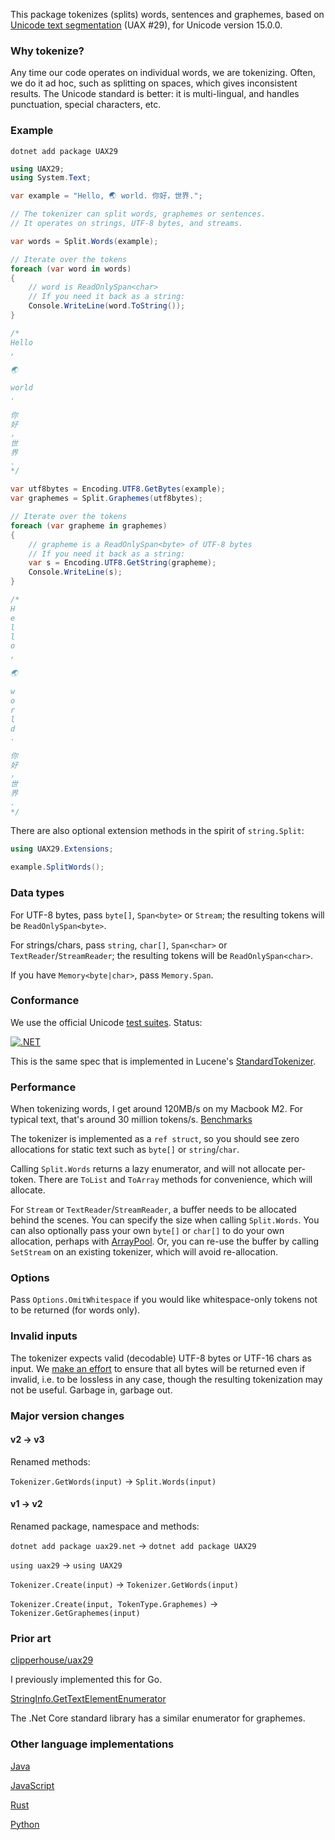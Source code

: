 This package tokenizes (splits) words, sentences and graphemes, based on [Unicode text segmentation](https://unicode.org/reports/tr29/) (UAX #29), for Unicode version 15.0.0.

### Why tokenize?

Any time our code operates on individual words, we are tokenizing. Often, we do it ad hoc, such as splitting on spaces, which gives inconsistent results. The Unicode standard is better: it is multi-lingual, and handles punctuation, special characters, etc.

### Example

```
dotnet add package UAX29
```

```csharp
using UAX29;
using System.Text;

var example = "Hello, 🌏 world. 你好，世界.";

// The tokenizer can split words, graphemes or sentences.
// It operates on strings, UTF-8 bytes, and streams.

var words = Split.Words(example);

// Iterate over the tokens
foreach (var word in words)
{
    // word is ReadOnlySpan<char>
    // If you need it back as a string:
    Console.WriteLine(word.ToString());
}

/*
Hello
,

🌏

world
.

你
好
，
世
界
.
*/

var utf8bytes = Encoding.UTF8.GetBytes(example);
var graphemes = Split.Graphemes(utf8bytes);

// Iterate over the tokens
foreach (var grapheme in graphemes)
{
    // grapheme is a ReadOnlySpan<byte> of UTF-8 bytes
    // If you need it back as a string:
    var s = Encoding.UTF8.GetString(grapheme);
    Console.WriteLine(s);
}

/*
H
e
l
l
o
,

🌏

w
o
r
l
d
.

你
好
，
世
界
.
*/
```

There are also optional extension methods in the spirit of `string.Split`:

```csharp
using UAX29.Extensions;

example.SplitWords();
```

### Data types

For UTF-8 bytes, pass `byte[]`, `Span<byte>` or `Stream`; the resulting tokens will be `ReadOnlySpan<byte>`.

For strings/chars, pass `string`, `char[]`, `Span<char>` or `TextReader`/`StreamReader`; the resulting tokens will be `ReadOnlySpan<char>`.

If you have `Memory<byte|char>`, pass `Memory.Span`.

### Conformance

We use the official Unicode [test suites](https://unicode.org/reports/tr41/tr41-26.html#Tests29). Status:

[![.NET](https://github.com/clipperhouse/uax29.net/actions/workflows/dotnet.yml/badge.svg)](https://github.com/clipperhouse/uax29.net/actions/workflows/dotnet.yml)

This is the same spec that is implemented in Lucene's [StandardTokenizer](https://lucene.apache.org/core/6_5_0/core/org/apache/lucene/analysis/standard/StandardTokenizer.html).

### Performance

When tokenizing words, I get around 120MB/s on my Macbook M2. For typical text, that's around 30 million tokens/s. [Benchmarks](https://github.com/clipperhouse/uax29.net/tree/main/Benchmarks)

The tokenizer is implemented as a `ref struct`, so you should see zero allocations for static text such as `byte[]` or `string`/`char`.

Calling `Split.Words` returns a lazy enumerator, and will not allocate per-token. There are `ToList` and `ToArray` methods for convenience, which will allocate.

For `Stream` or `TextReader`/`StreamReader`, a buffer needs to be allocated behind the scenes. You can specify the size when calling `Split.Words`. You can also optionally pass your own `byte[]` or `char[]` to do your own allocation, perhaps with [ArrayPool](https://github.com/clipperhouse/uax29.net/blob/main/Benchmarks/Program.cs#L89). Or, you can re-use the buffer by calling `SetStream` on an existing tokenizer, which will avoid re-allocation.

### Options

Pass `Options.OmitWhitespace` if you would like whitespace-only tokens not to be returned (for words only).

### Invalid inputs

The tokenizer expects valid (decodable) UTF-8 bytes or UTF-16 chars as input. We [make an effort](https://github.com/clipperhouse/uax29.net/blob/main/uax29/Unicode.Test.cs#L80) to ensure that all bytes will be returned even if invalid, i.e. to be lossless in any case, though the resulting tokenization may not be useful. Garbage in, garbage out.

### Major version changes

#### v2 → v3

Renamed methods:

`Tokenizer.GetWords(input)` → `Split.Words(input)`

#### v1 → v2

Renamed package, namespace and methods:

`dotnet add package uax29.net` → `dotnet add package UAX29`

`using uax29` → `using UAX29`

`Tokenizer.Create(input)` → `Tokenizer.GetWords(input)`

`Tokenizer.Create(input, TokenType.Graphemes)` → `Tokenizer.GetGraphemes(input)`

### Prior art

[clipperhouse/uax29](https://github.com/clipperhouse/uax29)

I previously implemented this for Go.

[StringInfo.GetTextElementEnumerator](https://learn.microsoft.com/en-us/dotnet/api/system.globalization.stringinfo.gettextelementenumerator?view=net-8.0)

The .Net Core standard library has a similar enumerator for graphemes.

### Other language implementations

[Java](https://lucene.apache.org/core/6_5_0/core/org/apache/lucene/analysis/standard/StandardTokenizer.html)

[JavaScript](https://github.com/tc39/proposal-intl-segmenter)

[Rust](https://unicode-rs.github.io/unicode-segmentation/unicode_segmentation/trait.UnicodeSegmentation.html)

[Python](https://uniseg-python.readthedocs.io/en/latest/)

